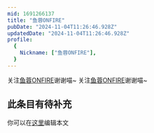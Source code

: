 ```yaml
---
mid: 1691266137
title: "鱼蓉ONFIRE"
pubDate: "2024-11-04T11:26:46.928Z"
updatedDate: "2024-11-04T11:26:46.928Z"
profile:
  {
    Nickname: ["鱼蓉ONFIRE"],
  }
---
```


关注[鱼蓉ONFIRE](https://space.bilibili.com/1691266137)谢谢喵~ 关注[鱼蓉ONFIRE](https://space.bilibili.com/1691266137)谢谢喵~

## 此条目有待补充
你可以在[这里](https://github.com/Yuhanawa/VTuber.ICU-Content/edit/master/v/鱼蓉ONFIRE/index.md)编辑本文
